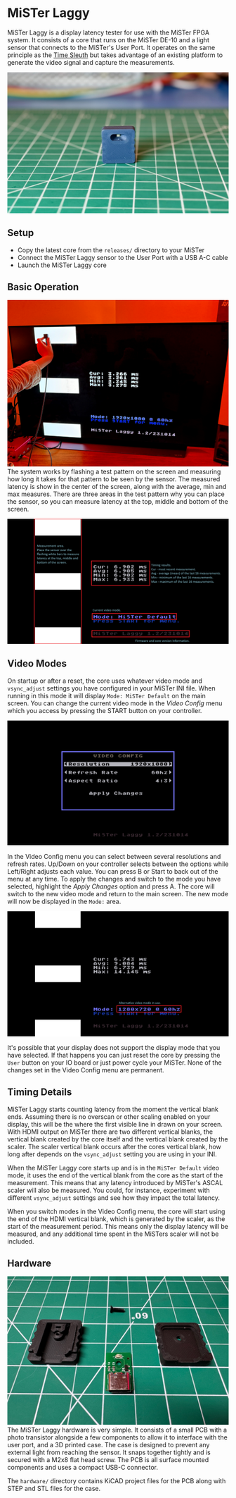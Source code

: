 # MiSTer Laggy

MiSTer Laggy is a display latency tester for use with the MiSTer FPGA system. It consists of a core that runs on the MiSTer DE-10 and a light sensor that connects to the MiSTer's User Port. It operates on the same principle as the [Time Sleuth](https://github.com/chriz2600/time-sleuth) but takes advantage of an existing platform to generate the video signal and capture the measurements.

![Sensor](assets/sensor.jpg)

## Setup
* Copy the latest core from the `releases/` directory to your MiSTer
* Connect the MiSTer Laggy sensor to the User Port with a USB A-C cable
* Launch the MiSTer Laggy core

## Basic Operation
![In Use](assets/in_use.png)
The system works by flashing a test pattern on the screen and measuring how long it takes for that pattern to be seen by the sensor. The measured latency is show in the center of the screen, along with the average, min and max measures. There are three areas in the test pattern why you can place the sensor, so you can measure latency at the top, middle and bottom of the screen.

![Annotated Main Screen](assets/main_screen_annotated.png)


## Video Modes
On startup or after a reset, the core uses whatever video mode and `vsync_adjust` settings you have configured in your MiSTer INI file. When running in this mode it will display `Mode: MiSTer Default` on the main screen. You can change the current video mode in the _Video Config_ menu which you access by pressing the START button on your controller.

![Video Config Menu](assets/video_config_menu.png)

In the Video Config menu you can select between several resolutions and refresh rates. Up/Down on your controller selects between the options while Left/Right adjusts each value. You can press B or Start to back out of the menu at any time. To apply the changes and switch to the mode you have selected, highlight the _Apply Changes_ option and press A. The core will switch to the new video mode and return to the main screen. The new mode will now be displayed in the `Mode:` area.

![Alternative Mode](assets/video_mode.png)

It's possible that your display does not support the display mode that you have selected. If that happens you can just reset the core by pressing the `User` button on your IO board or just power cycle your MiSTer. None of the changes set in the Video Config menu are permanent.

## Timing Details
MiSTer Laggy starts counting latency from the moment the vertical blank ends. Assuming there is no overscan or other scaling enabled on your display, this will be the where the first visible line in drawn on your screen. With HDMI output on MiSTer there are two different vertical blanks, the vertical blank created by the core itself and the vertical blank created by the scaler. The scaler vertical blank occurs after the cores vertical blank, how long after depends on the `vsync_adjust` setting you are using in your INI.

When the MiSTer Laggy core starts up and is in the `MiSTer Default` video mode, it uses the end of the vertical blank from the core as the start of the measurement. This means that any latency introduced by MiSTer's ASCAL scaler will also be measured. You could, for instance, experiment with different `vsync_adjust` settings and see how they impact the total latency.

When you switch modes in the Video Config menu, the core will start using the end of the HDMI vertical blank, which is generated by the scaler, as the start of the measurement period. This means only the display latency will be measured, and any additional time spent in the MiSTers scaler will not be included. 

## Hardware
![Hardware](assets/hardware.jpg)
The MiSTer Laggy hardware is very simple. It consists of a small PCB with a photo transistor alongside a few components to allow it to interface with the user port, and a 3D printed case. The case is designed to prevent any external light from reaching the sensor. It snaps together tightly and is secured with a M2x8 flat head screw. The PCB is all surface mounted components and uses a compact USB-C connector.

The `hardware/` directory contains KiCAD project files for the PCB along with STEP and STL files for the case.
